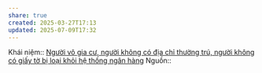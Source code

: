 ```yaml
---
share: true
created: 2025-03-27T17:13
updated: 2025-07-09T17:32
---
```

Khái niệm:: 
[Người vô gia cư, người không có địa chỉ thường trú, người không có giấy tờ bị loại khỏi hệ thống ngân hàng](../../../../Ph%C3%A1t%20tri%E1%BB%83n%20b%E1%BB%81n%20v%E1%BB%AFng/Ng%C6%B0%E1%BB%9Di%20ngh%C3%A8o/Ng%C6%B0%E1%BB%9Di%20v%C3%B4%20gia%20c%C6%B0,%20ng%C6%B0%E1%BB%9Di%20kh%C3%B4ng%20c%C3%B3%20%C4%91%E1%BB%8Ba%20ch%E1%BB%89%20th%C6%B0%E1%BB%9Dng%20tr%C3%BA,%20ng%C6%B0%E1%BB%9Di%20kh%C3%B4ng%20c%C3%B3%20gi%E1%BA%A5y%20t%E1%BB%9D%20b%E1%BB%8B%20lo%E1%BA%A1i%20kh%E1%BB%8Fi%20h%E1%BB%87%20th%E1%BB%91ng%20ng%C3%A2n%20h%C3%A0ng.md)
Nguồn:: 
